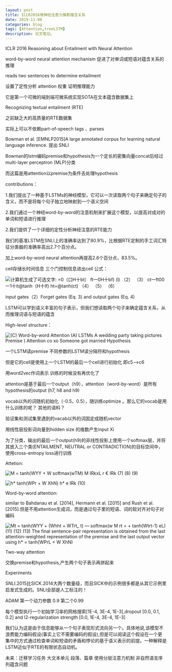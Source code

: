 ```yaml
---
layout: post
title: ICLR2016用神经注意力推断蕴含关系
date: 2019-11-08
categories: blog
tags: [Attention,treeLSTM]
description: 论文笔记。
---
```


ICLR 2016 Reasoning about Entailment with Neural Attention

word-by-word neural attention mechanism 促进了对单词或短语对蕴含关系的推理

reads two sentences to determine entailment

设置了定性分析 attention 权重 证明推理能力

它是第一个可微的端到端可微系统实现SOTA在文本蕴含数据集上

Recognizing textual entailment (RTE)

之前缺乏大的高质量的RTE数据集

实际上可以不依赖part-of-speech tags 、parses

Bowman et al. [EMNLP2015]A large annotated corpus for learning natural language inference. 提出 SNLI

Bowman的lstm编码premise和hypothesis为一个定长的密集向量concat后经过multi-layer perceptron (MLP)分类

而这篇是用attention以premise为条件去处理hypothesis

contributions：

1.我们提出了一种基于LSTMs的神经模型，它可以一次读取两个句子来确定句子的含义，而不是将每个句子独立地映射到一个语义空间

2.我们通过一个神经word-by-word的注意机制来扩展这个模型，以提高对成对的单词和短语进行推理

2.我们提供了一个详细的定性分析神经注意的RTE能力

我们的基准LSTM在SNLI上的准确率达到了80.9%，比根据RTE定制的手工词汇特征分类器的准确率高出2.7个百分点。

加上word-by-word neural attention再提高2.6个百分点，83.5%。

cell存储长时间信息 三个门控制信息进出cell 公式：

![计算机生成了可选文字: =0（口H十bt） ft一0H十bf) (l) （2） （3） ct一ft00一1十it@tanh（H十If) ht=@tanh(ct) （4） （5） （6）](file:///C:/Users/Administrator/AppData/Local/Temp/msohtmlclip1/01/clip_image002.jpg)

input gates（2）Forget gates (Eq. 3) and output gates (Eq. 4)

LSTM可以学到语义丰富的句子表示，但我们想读取两个句子来确定蕴含关系，从而推理词语与短语的蕴含

High-level structure：

![(C) Word-by-word  Attention  (A) LSTMs  A  wedding party taking pictures  Premise  ) Attention  co  xo  Someone got married  Hypothesis ](file:///C:/Users/Administrator/AppData/Local/Temp/msohtmlclip1/01/clip_image004.jpg)

一个LSTM读premise 不同参数的LSTM读分隔符和hypothesis

但是它的cell是使用上一个LSTM的最后一个cell进行初始化 即c5-->c6 

用word2vec作词表示 训练的时候没有再优化了 

attention是基于最后一个output（h9），attention（word-by-word）是所有hypothesis的output (h7, h8 and h9)

vocab以外的词随机初始化（-0.5，0.5），随训练optimize 。那么它的vocab是用什么训练的呢？ 其他的语料？

验证集和测试集里遇到的vacab以外的词固定成随机vector

用线性层投影词向量到hidden size 的维数产生input Xi

为了分类，输出的最后一个output(h9)的非线性投影上使用一个softmax层，并将其放入三个类(ENTAILMENT, NEUTRAL or CONTRADICTION)的目标空间中，使用cross-entropy loss进行训练

Attetion:

![M = tanh(WYY + W  softmax(wTM)  M IRkxL  r € IRk  (7)  (8)  (9) ](file:///C:/Users/Administrator/AppData/Local/Temp/msohtmlclip1/01/clip_image006.jpg)

 

![h*  tanh(WPr + W XhN)  h* e IRk  (10) ](file:///C:/Users/Administrator/AppData/Local/Temp/msohtmlclip1/01/clip_image008.jpg)

Word-by-word attention:

similar to Bahdanau et al. [2014], Hermann et al. [2015] and Rush et al. [2015].但是不用attention生成词，而是通过句子里的短语、词的软对齐对句子对编码

![Mt = tanh(WYY + (Whht + WTrt_  t)  — softmax(w M  rt = + tanh(Wtrt-1)  eL)  (11)  (12)  (13)  The final sentence-pair representation is obtained from the last attention-weighted representation  of the premise and the last output vector using  h* = tanh(WPrL _+_ W XhN) ](file:///C:/Users/Administrator/AppData/Local/Temp/msohtmlclip1/01/clip_image010.jpg)

Two-way attention

交换premise和hypothesis,产生两个句子表示再拼起来

Experiments

SNLI.2015比SICK.2014大两个数量级，而且SICK中的示例很多都是从其它示例里启发式生成的。SNLI全部是人工标注的！

ADAM 第一个动力参数 0.9 第二个0.99

每个模型执行一个初始学习率的网格搜索[1E-4, 3E-4, 1E-3],dropout [0.0, 0.1, 0.2] and l2-regularization strength [0.0, 1E-4, 3E-4, 1E-3]

我们认为这是由于信息能够从一个句子表现形式流向另一个。具体地说,该模型不浪费能力编码假设(事实上它不需要编码的假设),但是可以阅读这个假设在一个更集中的方式通过检查单词和短语的矛盾和悖论的基于语义表示的前提。一种解释是LSTM近似于RTE的有限状态自动机。

未来：迁移学习任务 大文本单元 段落、篇章 使用分层注意力机制 非自然语言序列蕴含问题

 

 

 
